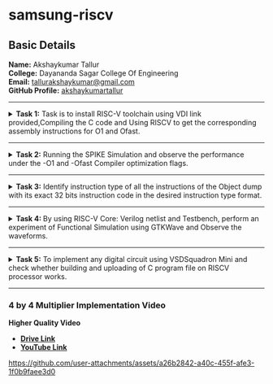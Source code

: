 <h1>samsung-riscv</h1>
<h2>Basic Details</h2>
<b>Name:</b> Akshaykumar Tallur<br>
<b>College:</b> Dayananda Sagar College Of Engineering<br>
<b>Email:</b> <a href="mailto:tallurakshaykumar@gmail.com">tallurakshaykumar@gmail.com</a><br>
<b>GitHub Profile:</b> <a href="https://github.com/akshaykumartallur">akshaykumartallur</a><hr>
<!-- Task 1 -->				  
<details><p><summary><b>Task 1:</b> Task is to install RISC-V toolchain using VDI link provided,Compiling the C code and Using RISCV to get the corresponding assembly instructions for O1 and Ofast.</summary></p>
<h3>1. Install Ubuntu 18.04 LTS on Oracle Virtual Machine Box and open VDI file provided</h3><br><br>
<img src="https://github.com/akshaykumartallur/samsung-riscv/blob/main/Task%201/VM_box.png"  alt=Virtual     Machine><br><br>
<h3>2. Compiling C code</h3><br><br>
<pre><code>cd
gedit sum1ton.c
gcc sum1ton.c
./a.out</code></pre>
	
```c
#include<stdio.h>
int main(){
		int i, sum=0, n=1000;
			for (i=1;i<=n;++i){
				sum+=i;	}
		printf("Sum of Numbers from 1 to %d is %d\n",n,sum);
return 0;
	}
```

<img src="https://github.com/akshaykumartallur/samsung-riscv/blob/main/Task%201/C_code.png"  alt=C code><br><br>
<img src="https://github.com/akshaykumartallur/samsung-riscv/blob/main/Task%201/output_of_c_code.png"      alt=commands for c compilation><br><br>
<h3>3. Object Dump and O1, Ofast Output</h3><br><br>
<pre><code>
    cat sum1ton.c
    riscv64-unknown-elf-gcc -O1 -mabi=lp64 -march=rv64i -o sum1ton.o sum1ton.c
    ls -ltr sum1ton.o
</code></pre><br>
<img src="https://github.com/akshaykumartallur/samsung-riscv/blob/main/Task%201/assembly_commands.png"    alt=Commands ><br><br>
<pre><code>riscv64-unknown-elf-objdump -d sum1ton.o |less</code></pre><br>
<img src="https://github.com/akshaykumartallur/samsung-riscv/blob/main/Task%201/objdump.png" alt=Object dump><br><br>
<b> For O1: The number of instructions were 15</b><br><br>
<img src="https://github.com/akshaykumartallur/samsung-riscv/blob/main/Task%201/O1_output.png" alt=O1 output><br><br>
<b>For Ofast: the number of instructions were 12</b><br><br>
<pre><code>riscv64-unknown-elf-gcc -Ofast -mabi=lp64 -march=rv64i -o sum1ton.o sum1ton.c</code></pre><br>
<img src="https://github.com/akshaykumartallur/samsung-riscv/blob/main/Task%201/Ofast_output.png"  alt=Ofast output><br><br></details><hr>  
<!--End of Task 1-->
<!-- Task 2 -->
<!-- Spike for Sum1ton -->				
<details><p><summary>
<b>Task 2:</b> Running the SPIKE Simulation and observe the performance under the -O1 and -Ofast Compiler optimization flags.
</summary></p><details>
<p><summary>1. Sum of Integers from 1 to n</summary></p>
<h3>Debugging sum1ton.o for O1</h3>
<pre><code>riscv64-unknown-elf-gcc -O1 -mabi=lp64 -march=rv64i -o sum1ton.o sum1ton.c
ls -ltr sum1ton.o
spike pk sum1ton.o
spike -d pk sum1ton.o</code></pre>
<b>O1 assembly output</b>
	
```assembly
0000000000010184 <main>:
   10184:       ff010113                addi    sp,sp,-16
   10188:       00113423                sd      ra,8(sp)
   1018c:       3e800793                li      a5,1000
   10190:       fff7879b                addiw   a5,a5,-1
   10194:       fe079ee3                bnez    a5,10190 &ltmain+0xc&gt
   10198:       0007a637                lui     a2,0x7a
   1019c:       31460613                addi    a2,a2,788 # 7a314 <__BSS_END__+0x5710c>
   101a0:       3e800593                li      a1,1000
   101a4:       00021537                lui     a0,0x21
   101a8:       19050513                addi    a0,a0,400 # 21190 <__clzdi2+0x48>
   101ac:       26c000ef                jal     ra,10418 <printf>
   101b0:       00000513                li      a0,0
   101b4:       00813083                ld      ra,8(sp)
   101b8:       01010113                addi    sp,sp,16
   101bc:       00008067                ret
```
<p>15 instructions for O1</p><br>
<img src="https://github.com/akshaykumartallur/samsung-riscv/blob/main/Task%202/Spike_O1_sum1ton.png" alt=debugging O1><br><br>
<h3>Debugging sum1ton.o for Ofast</h3>
<pre><code>riscv64-unknown-elf-gcc -Ofast -mabi=lp64 -march=rv64i -o sum1ton.o sum1ton.c
spike pk sum1ton.o
spike -d pk sum1ton.o</code></pre>
<b>Ofast assembly output</b>

```assembly
00000000000100b0 <main>:
   100b0:       0007a637                lui     a2,0x7a
   100b4:       00021537                lui     a0,0x21
   100b8:       ff010113                addi    sp,sp,-16
   100bc:       31460613                addi    a2,a2,788 # 7a314 <__BSS_END__+0x5710c>
   100c0:       3e800593                li      a1,1000
   100c4:       18050513                addi    a0,a0,384 # 21180 <__clzdi2+0x44>
   100c8:       00113423                sd      ra,8(sp)
   100cc:       340000ef                jal     ra,1040c <printf>
   100d0:       00813083                ld      ra,8(sp)
   100d4:       00000513                li      a0,0
   100d8:       01010113                addi    sp,sp,16
   100dc:       00008067                ret
```

<p>12 instructions for Ofast</p><br>
<img src="https://github.com/akshaykumartallur/samsung-riscv/blob/main/Task%202/Spike_Ofast_sum1ton.png" alt=debugging Ofast>
</details>	   
<!-- Spike for fact -->	   
<details>
<p><summary>2. Factorial of a Number</summary></p>
<h3>Compiling Factorial C program</h3>
<pre><code>gedit fact.c
gcc fact.c
./a.out</code></pre>

```c
#inlcude<stdio.h>
int main(){
               int fact = 1;
               int i = 1;
               int n = 10;
                   while(i<=n){
                       fact*=i;
                       ++i;
                       }
                printf("Factorial of %d is %d\n",n,fact);
        return 0;
                       }
```
<br>
<img src="https://github.com/akshaykumartallur/samsung-riscv/blob/main/Task%202/Factorial%20Compilation.png", alt=Factorial Compilation><br><br>
<h3>Debugging fact.o for O1</h3>
<pre><code>riscv64-unknown-elf-gcc -O1 -mabi=lp64 -march=rv64i -o fact.o fact.c
spike pk fact.o
spike -d pk fact.o</code></pre>
<b>O1 assembly output</b>

```assembly
0000000000010184 <main>:
   10184:       fe010113                addi    sp,sp,-32
   10188:       00113c23                sd      ra,24(sp)
   1018c:       00813823                sd      s0,16(sp)
   10190:       00913423                sd      s1,8(sp)
   10194:       00100593                li      a1,1
   10198:       00100413                li      s0,1
   1019c:       00b00493                li      s1,11
   101a0:       00040513                mv      a0,s0
   101a4:       03c000ef                jal     ra,101e0 <__muldi3>
   101a8:       0005059b                sext.w  a1,a0
   101ac:       0014041b                addiw   s0,s0,1
   101b0:       fe9418e3                bne     s0,s1,101a0 <main+0x1c>
   101b4:       00058613                mv      a2,a1
   101b8:       00a00593                li      a1,10
   101bc:       00021537                lui     a0,0x21
   101c0:       1b050513                addi    a0,a0,432 # 211b0 <__clzdi2+0x48>
   101c4:       298000ef                jal     ra,1045c <printf>
   101c8:       00000513                li      a0,0
   101cc:       01813083                ld      ra,24(sp)
   101d0:       01013403                ld      s0,16(sp)
   101d4:       00813483                ld      s1,8(sp)
   101d8:       02010113                addi    sp,sp,32
   101dc:       00008067                ret
```

<p>23 instructions for O1</p><br>
<img src="https://github.com/akshaykumartallur/samsung-riscv/blob/main/Task%202/Spike_O1_factorial.png",alt=Debug O1><br><br>
<h3>Debugging fact.o for Ofast</h3>
<pre><code>riscv64-unknown-elf-gcc -Ofast -mabi=lp64 -march=rv64i -o fact.o fact.c
spike pk fact.o
spike -d pk fact.o</code></pre>
<b>Ofast assembly output</b>  

```assembly
00000000000100b0 <main>:
   100b0:       00376637                lui     a2,0x376
   100b4:       00021537                lui     a0,0x21
   100b8:       ff010113                addi    sp,sp,-16
   100bc:       f0060613                addi    a2,a2,-256 # 375f00 <__BSS_END__+0x352cf8>
   100c0:       00a00593                li      a1,10
   100c4:       18050513                addi    a0,a0,384 # 21180 <__clzdi2+0x44>
   100c8:       00113423                sd      ra,8(sp)
   100cc:       340000ef                jal     ra,1040c <printf>
   100d0:       00813083                ld      ra,8(sp)
   100d4:       00000513                li      a0,0
   100d8:       01010113                addi    sp,sp,16
   100dc:       00008067                ret
```

<p>12 instructions for Ofast</p><br>
<img src="https://github.com/akshaykumartallur/samsung-riscv/blob/main/Task%202/Spike_Ofast_factorial.png",alt=Ofast debug><br><br>
</details></details><hr>   
<!--End of Task 2-->
<!-- Task 3 -->   
<details><summary><b>Task 3:</b> Identify instruction type of all the instructions of the Object dump with its exact 32 bits instruction code in the desired instruction type format.</summary><br>
<details><p><summary>RISC-V Instruction Formats</summary></p>
<!-- Explaination -->	
<h2>Instruction Types and Fields</h2>
<p> The RISC-V instructions are categorized into types based on their filed organization.Each type has specific fields like opcode,funct3,funct4,immediate values and register numbers. The types include:</p>
	<ul>
		<li><b>R-Type:</b> Register Type</li>
		<li><b>I-Type:</b> Immediate Type</li>
		<li><b>S-Type:</b> Store Type</li>
		<li><b>B-Type:</b> Branch Type</li>
		<li><b>U-Type:</b> Upper Immediate Type</li>
		<li><b>J-Type:</b> Jump Type</li>
	</ul>
<!-- R-Type -->
<h3>RISCV R-Type Instructions</h3>
<p>R-type instructions are used for operations that involve only registers. These instructions typically perform arithmetic, logical, and shift operations.</p>
<b>Format:</b><br>
<pre>
+----------------------------------------------------------------------------------------------------------------------------------+
  funct7[31:25](7-bits) | rs2[24:20](5-bits) | rs1[19:15](5-bits) | funct3[14:12](3-bits) | rd[11:7](5-bits) | opcode[6:0](7-bits)
+----------------------------------------------------------------------------------------------------------------------------------+
</pre>
	<ul>
		<li><b>funct7:</b> Further specifies the operation.<br></li>
		<li><b>rs2:</b> Second source register.<br></li>
		<li><b>rs1:</b> First source register.</li>
		<li><b>funct3:</b> Further specifies the operation.</li>
		<li><b>rd:</b> Destination register.</li>
		<li><b>opcode:</b> Specifies the operation.</li>
	</ul>
<!-- I-Type -->
<h3>RISCV I-Type Instructions</h3>
<p>I-Type instructions cover various operations, including immediate arithmetic, load operations, and certain control flow instructions.</p>
<b>Format:</b><br>
<pre>+----------------------------------------------------------------------------------------------------------+
  imm[31:20](12-bits) | rs1[19:15](5-bits) | funct3[14:12](3-bits) | rd[11:7](5-bits) | opcode[6:0](7-bits)
+----------------------------------------------------------------------------------------------------------+</pre>
	<ul>
		<li><b>imm:</b> Immediate Value.</li>
		<li><b>rs1:</b> First source register.</li>
		<li><b>funct3:</b> Further specifies the operation.</li>
		<li><b>rd:</b> Destination register.</li>
		<li><b>opcode:</b> Specifies the operation.</li>
	</ul>
<!-- S-Type -->
<h3>RISCV S-Type Instructions</h3>
<p>S-type instructions are essential for accessing and manipulating data in memory.Used to store data from a register to memory.</p>
<b>Format:</b><br>
<pre>+--------------------------------------------------------------------------------------------------------------------------------------------+
  imm[31:25](11:5)(7-bits) | rs2[24:20](5-bits) | rs1[19:15](5-bits) | funct3[14:12](3-bits) | imm[11:7](4:0)(5-bits) | opcode[6:0](7-bits)
+--------------------------------------------------------------------------------------------------------------------------------------------+</pre>
	<ul>
		<li><b>imm:</b> Immediate Value( split into imm[11:5] and imm[4:0]).</li>
		<li><b>rs2:</b> Second source register.</li>
		<li><b>rs1:</b> First source register.</li>
		<li><b>funct3:</b> Further specifies the operation.</li>
		<li><b>opcode:</b> Specifies the operation.</li>
	</ul>
<!-- B-Type -->   
<h3>RISCV B-Type Instructions</h3>
<p>B-type instructions are crucial for implementing control flow in programs, enabling conditional execution of code blocks.Used for conditional branches, which alter the program flow based on a comparison of register values.</p>
<b>Format:</b><br>
<pre>+---------------------------------------------------------------------------------------------------------------------------------------------------------------------------------------+
  imm[31](12)(1-bit) | imm[30:25](10:5)(6-bits) | rs2[24:20](5-bits) | rs1[19:15](5-bits) | funct3[14:12](3-bits) | imm[11:8](4:1)(4-bits) | imm[7](11)(1-bit) | opcode[6:0](7-bits)
+---------------------------------------------------------------------------------------------------------------------------------------------------------------------------------------+</pre>
	<ul>
		<li><b>imm:</b> Immediate Value( split into imm[12], imm[10:5], imm[4:1] and imm[11]).</li>
		<li><b>rs2:</b> Second source register.</li>
		<li><b>rs1:</b> First source register.</li>
		<li><b>funct3:</b> Further specifies the operation.</li>
		<li><b>opcode:</b> Specifies the operation.</li>
	</ul>
<!-- U-Type -->
<h3>RISCV U-Type Instructions</h3>
<p>U-Type instructions are used for operations like loading upper immediate (LUI) and adding upper immediate to PC (AUIPC).</p>
<b>Format:</b><br>
<pre>+----------------------------------------------------------------------------------------------------------+
                  imm[31:12](20-bits)                |    rd[11:7](5-bits)      |     opcode[6:0](7-bits)
+----------------------------------------------------------------------------------------------------------+</pre>
	<ul>
		<li><b>imm:</b> Upper 20 bits of the immediate value.</li>
		<li><b>rd:</b> Destination register.</li>
		<li><b>opcode:</b> Specifies the operation.</li>
	</ul>
<!-- J-Type -->    
<h3>RISCV J-Type Instructions</h3>
<p>J-type instructions in RISC-V are primarily used for unconditional jumps to specific target addresses within the program.They play a crucial role in controlling the flow of execution by transferring control to a different part of the code.</p>
<b>Format:</b><br>
<pre>+---------------------------------------------------------------------------------------------------------------------------------------------------------------------------------------+
  imm[31](20)(1-bit) | imm[30:21](10:1)(10-bits) | imm[20](11)(1-bit) | imm[19:12](19:12)(8-bits) | rd[11:7](5-bits) | opcode[6:0](7-bits)
+---------------------------------------------------------------------------------------------------------------------------------------------------------------------------------------+</pre>
	<ul>
		<li><b>imm:</b> Immediate Value( split into imm[20], imm[10:1], imm[11] and imm[19:12]).</li>
		<li><b>rd:</b> Destination register.</li>
		<li><b>opcode:</b> Specifies the operation.</li>
	</ul>
</details>
<!-- Machine Codes -->
<details><p><summary>Machine Codes for Different Instructions</summary></p>
<h2>Machine Codes:</h2>

```assembly
0000000000010184 <main>:
   10184:       fe010113                addi    sp,sp,-32
   10188:       00113c23                sd      ra,24(sp)
   1018c:       00813823                sd      s0,16(sp)
   10190:       00913423                sd      s1,8(sp)
   10194:       00100593                li      a1,1
   10198:       00100413                li      s0,1
   1019c:       00b00493                li      s1,11
   101a0:       00040513                mv      a0,s0
   101a4:       03c000ef                jal     ra,101e0 <__muldi3>
   101a8:       0005059b                sext.w  a1,a0
   101ac:       0014041b                addiw   s0,s0,1
   101b0:       fe9418e3                bne     s0,s1,101a0 <main+0x1c>
   101b4:       00058613                mv      a2,a1
   101b8:       00a00593                li      a1,10
   101bc:       00021537                lui     a0,0x21
   101c0:       1b050513                addi    a0,a0,432 # 211b0 <__clzdi2+0x48>
   101c4:       298000ef                jal     ra,1045c <printf>
   101c8:       00000513                li      a0,0
   101cc:       01813083                ld      ra,24(sp)
   101d0:       01013403                ld      s0,16(sp)
   101d4:       00813483                ld      s1,8(sp)
   101d8:       02010113                addi    sp,sp,32
   101dc:       00008067                ret
```
<!-- 1 -->
<h3>1. Machine code for <code>addi sp, sp, -32</code></h3>
<b>&nbsp;&nbsp;Instruction: </b><code>addi sp, sp, -32</code><br><br>
	   <ul>
		   <li><b>Opcode: </b>0010011 (7 bits) </li>
		   <li><b>Immediate: </b>-32 (12 bits,two's complement) </li>
		   <li><b>Source Register(rs1): </b>sp (x2,5 bits) </li>
		   <li><b>Destination Register(rd): </b>sp (x2,5 bits)</li>
		   <li><b>Function(funct3): </b>000 (3 bits)</li>
	   </ul>	   
<b>&nbsp;&nbsp;Breakdown:</b><br><br>
	   <ul>
		   <li><b>Immediate(-32): </b><code>111111100000</code></li>
		   <li><b>rs1(sp=x2): </b><code>00010</code> </li>
		   <li><b>funct3: </b><code>000</code></li>
		   <li><b>rd(sp=x2): </b><code>00010</code> </li>
		   <li><b>Opcode: </b><code>0010011</code></li>
	   </ul>   
    
```assembly 
10184:       fe010113          addi  sp, sp, -32
```   
<table>
	<tr>
		<th>Immediate (12 bits)</th>
		<th>rs1 (5 bits)</th>
		<th>funct3 (3 bits)</th>
		<th>rd (5 bits)</th>
		<th>Opcode (7 bits)</th>
	</tr>
	<tr>
		<td>111111100000</td>
		<td>00010</td>
		<td>000</td>
		<td>00010</td>
		<td>0010011</td>
	</tr>
</table>
<!-- 2 -->
<h3>2. Machine code for <code>sd ra, 24(sp)</code></h3>
<b>&nbsp;&nbsp;Instruction: </b><code>sd ra, 24(sp)</code><br><br>  
	   <ul>
		   <li><b>Opcode: </b>0100011 (7 bits)</li>
		   <li><b>Immediate: </b>24 (12 bits split into imm[11:5] and imm[4:0]) </li>
		   <li><b>Base Register(rs1): </b>sp (x2,5 bits)</li>
		   <li><b>Source Register(rd): </b>ra (x1,5 bits)</li>
		   <li><b>Function(funct3): </b>011 (3 bits)</li>
	   </ul>
<b>&nbsp;&nbsp;Breakdown:</b><br><br>
	   <ul>
		   <li><b>Immediate(24): </b><code>000000011000 </code>(Split into imm[11:5]=<code>0000000</code> and imm[4:0]=<code>11000</code>)</li>
		   <li><b>rs1(sp=x2): </b><code>00010</code></li>
		   <li><b>funct3: </b><code>011</code> </li>
		   <li><b>rs2(ra=x1): </b><code>00001</code> </li>
		   <li><b>Opcode: </b><code>0100011</code></li>
	   </ul>
 <b>&nbsp;&nbsp;Binary Representation:</b><br><br>
	   <ul>
		   <li><b>imm[11:5] (7 bits): </b><code>0000000</code></li>
		   <li><b>rs2 (5 bits): </b><code>00001</code></li>
		   <li><b>rs1 (5 bits): </b><code>00010</code></li>
		   <li><b>funct3 (3 bits): </b><code>011</code></li>
		   <li><b>imm[4:0] (5 bits): </b><code>11000</code></li>
		   <li><b>opcode (7 bits): </b><code>0100011</code></li>
	   </ul>
    
```assembly
10188:       00113c23       sd   ra, 24(sp)
```
<table>
	<tr>
		<th>Imm[11:5] (7 bits)</th>
		<th>rs2 (5 bits)</th>
		<th>rs1 (5 bits)</th>
		<th>funct3 (3 bits)</th>
		<th>imm[4:0] (5 bits)</th>
		<th>Opcode (7 bits)</th>
	</tr>
	<tr>
		<td>0000000</td>
		<td>00001</td>
		<td>00010</td>
		<td>011</td>
		<td>11000</td>
		<td>0100011</td>
	</tr>
</table>
<!-- 3 -->
<h3>3. Machine code for <code>sd s0, 16(sp)</code></h3>
<b>&nbsp;&nbsp;Instruction: </b><code>sd s0, 16(sp)</code><br><br>
	   <ul>
		   <li><b>Opcode: </b>0100011 (7 bits) </li>
		   <li><b>Immediate: </b>16 (12 bits split into imm[11:5] and imm[4:0])</li>
		   <li><b>Base Register(rs1): </b>sp (x2,5 bits)</li>
		   <li><b>Source Register(rd): </b>s0 (x8,5 bits)</li>
		   <li><b>Function(funct3): </b>011 (3 bits)</li>
	   </ul> 
<b>&nbsp;&nbsp;Breakdown:</b><br><br>
	   <ul>
		   <li><b>Immediate(16): </b><code>000000010000 </code>(Split into imm[11:5]=<code>0000000</code> and imm[4:0]=<code>10000</code>)</li>
		   <li><b>rs1(sp=x2): </b><code>00010</code> </li>
		   <li><b>funct3: </b><code>011</code></li>
		   <li><b>rs2(s0=x8): </b><code>01000</code> </li>
		   <li><b>Opcode: </b><code>0100011</code></li>
	   </ul>
 <b>&nbsp;&nbsp;Binary Representation:</b><br><br>
	   <ul>
		   <li><b>imm[11:5] (7 bits): </b><code>0000000</code></li>
		   <li><b>rs2 (5 bits): </b><code>01000</code></li>
		   <li><b>rs1 (5 bits): </b><code>00010</code></li>
		   <li><b>funct3 (3 bits): </b><code>011</code></li>
		   <li><b>imm[4:0] (5 bits): </b><code>10000</code></li>
		   <li><b>opcode (7 bits): </b><code>0100011</code></li>
	   </ul>
    
```assembly
1018c:       00813823           sd     s0, 16(sp)
```
<table>
	<tr>
		<th>Imm[11:5] (7 bits)</th>
		<th>rs2 (5 bits)</th>
		<th>rs1 (5 bits)</th>
		<th>funct3 (3 bits)</th>
		<th>imm[4:0] (5 bits)</th>
		<th>Opcode (7 bits)</th>
	</tr>
	<tr>
		<td>0000000</td>
		<td>01000</td>
		<td>00010</td>
		<td>011</td>
		<td>10000</td>
		<td>0100011</td>
	</tr>
</table>
<!-- 4 -->
<h3>4. Machine code for <code>sd s1, 8(sp)</code></h3>
<b>&nbsp;&nbsp;Instruction: </b><code>sd s1, 8(sp)</code><br><br>  
	   <ul>
		   <li><b>Opcode: </b>0100011 (7 bits) </li>
		   <li><b>Immediate: </b>8 (12 bits split into imm[11:5] and imm[4:0])</li>
		   <li><b>Base Register(rs1): </b>sp (x2,5 bits) </li>
		   <li><b>Source Register(rd): </b>s1 (x9,5 bits) </li>
		   <li><b>Function(funct3): </b>011 (3 bits)</li>
	   </ul> 
<b>&nbsp;&nbsp;Breakdown:</b><br><br>
	   <ul>
		   <li><b>Immediate(8): </b><code>000000001000 </code>(Split into imm[11:5]=<code>0000000</code> and 		imm[4:0]=<code>01000</code>)</li>
		   <li><b>rs1(sp=x2): </b><code>00010</code></li>
		   <li><b>funct3: </b><code>011</code></li>
		   <li><b>rs2(s1=x9): </b><code>01001</code></li>
		   <li><b>Opcode: </b><code>0100011</code> </li>
	   </ul>
 <b>&nbsp;&nbsp;Binary Representation:</b><br><br>
	   <ul>
		   <li><b>imm[11:5] (7 bits): </b><code>0000000</code></li>
		   <li><b>rs2 (5 bits): </b><code>01001</code></li>
		   <li><b>rs1 (5 bits): </b><code>00010</code></li>
		   <li><b>funct3 (3 bits): </b><code>011</code></li>
		   <li><b>imm[4:0] (5 bits): </b><code>01000</code></li>
		   <li><b>opcode (7 bits): </b><code>0100011</code></li>
	   </ul>

```assembly
10190:       00913423           sd    s1, 8(sp)
```
<table>
	<tr>
		<th>Imm[11:5] (7 bits)</th>
		<th>rs2 (5 bits)</th>
		<th>rs1 (5 bits)</th>
		<th>funct3 (3 bits)</th>
		<th>imm[4:0] (5 bits)</th>
		<th>Opcode (7 bits)</th>
	</tr>
	<tr>
		<td>0000000</td>
		<td>01001</td>
		<td>00010</td>
		<td>011</td>
		<td>01000</td>
		<td>0100011</td>
	</tr>
</table>
<!-- 5 -->
<h3>5. Machine code for <code>li a1, 1</code></h3>
<b>&nbsp;&nbsp;Instruction: </b><code>li a1, 1</code> <br><br> 
	   <ul>
		   <li><b>Opcode: </b>0010011 (7 bits) </li>
		   <li><b>Immediate: </b>1 (12 bits) </li>
		   <li><b>Source Register(rs1): </b>zero (x0,5 bits) </li>
		   <li><b>Destination Register(rd): </b>a1 (x11,5 bits)</li>
		   <li><b>Function(funct3): </b>000 (3 bits) </li>
	   </ul>
<b>&nbsp;&nbsp;Breakdown:</b><br><br>
	   <ul>
		   <li><b>Immediate(1): </b><code>000000000001</code> </li>
		   <li><b>rs1(zero=x0): </b><code>00000</code></li>
		   <li><b>funct3: </b><code>000</code> </li>
		   <li><b>rd(a1=x11): </b><code>01011</code></li>
		   <li><b>Opcode: </b><code>0010011</code> </li>
	   </ul>
    
```assembly
10194:       00100593          li    a1, 1
```
<table>
	<tr>
		<th>Immediate (12 bits)</th>
		<th>rs1 (5 bits)</th>
		<th>funct3 (3 bits)</th>
		<th>rd (5 bits)</th>
		<th>Opcode (7 bits)</th>
	</tr>
	<tr>
		<td>000000000001</td>
		<td>00000</td>
		<td>000</td>
		<td>01011</td>
		<td>0010011</td>
	</tr>
</table>
<!-- 6 -->
<h3>6. Machine code for <code>li s0, 1</code></h3>
<b>&nbsp;&nbsp;Instruction: </b><code>li s0, 1</code> <br><br>
	<ul>
		<li><b>Opcode: </b>0010011 (7 bits) </li>
		<li><b>Immediate: </b>1 (12 bits) </li>
		<li><b>Source Register(rs1): </b>zero (x0,5 bits) </li>
		<li><b>Destination Register(rd): </b>s0 (x8,5 bits)</li>
		<li><b>Function(funct3): </b>000 (3 bits) </li>
	</ul>
<b>&nbsp;&nbsp;Breakdown:</b><br><br>
	   <ul>
		   <li><b>Immediate(1): </b><code>000000000001</code></li>
		   <li><b>rs1(zero=x0): </b><code>00000</code></li>
		   <li><b>funct3: </b><code>000</code></li>
		   <li><b>rd(s0=x8): </b><code>01000</code></li>
		   <li><b>Opcode: </b><code>0010011</code></li>
	   </ul>
    
```assembly
10198:       00100413            li    s0,1
```
<table>
	<tr>
		<th>Immediate (12 bits)</th>
		<th>rs1 (5 bits)</th>
		<th>funct3 (3 bits)</th>
		<th>rd (5 bits)</th>
		<th>Opcode (7 bits)</th>
	</tr>
	<tr>
		<td>000000000001</td>
		<td>00000</td>
		<td>000</td>
		<td>01000</td>
		<td>0010011</td>
	</tr>
</table>
<!-- 7 -->
<h3>7. Machine code for <code>li s1, 11</code></h3>
<b>&nbsp;&nbsp;Instruction: </b><code>li s1, 11</code> <br><br> 
	   <ul>
		   <li><b>Opcode: </b>0010011 (7 bits)</li>
		   <li><b>Immediate: </b>11 (12 bits) </li>
		   <li><b>Source Register(rs1): </b>zero (x0,5 bits) </li>
		   <li><b>Destination Register(rd): </b>s1 (x9,5 bits)</li>
		   <li><b>Function(funct3): </b>000 (3 bits) </li>
	   </ul>
<b>&nbsp;&nbsp;Breakdown:</b><br><br>
	   <ul>
		   <li><b>Immediate(1): </b><code>000000001011</code> </li>
		   <li><b>rs1(zero=x0): </b><code>00000</code></li>
		   <li><b>funct3: </b><code>000</code> </li>
		   <li><b>rd(s1=x9): </b><code>01001</code> </li>
		   <li><b>Opcode: </b><code>0010011</code> </li>
	   </ul>

```assembly
1019c:       00b00493            li     s1, 11
```
<table>
	<tr>
		<th>Immediate (12 bits)</th>
		<th>rs1 (5 bits)</th>
		<th>funct3 (3 bits)</th>
		<th>rd (5 bits)</th>
		<th>Opcode (7 bits)</th>
	</tr>
	<tr>
		<td>000000001011</td>
		<td>00000</td>
		<td>000</td>
		<td>01001</td>
		<td>0010011</td>
	</tr>
</table>
<!-- 8 -->
<h3>8. Machine code for <code>mv a0, s0</code></h3>
<b>&nbsp;&nbsp;Instruction: </b><code>mv a0, s0</code>  <br><br>
	   <ul>
		   <li><b>Opcode: </b>0010011 (7 bits)</li>
		   <li><b>Immediate: </b>0 (12 bits) </li>
		   <li><b>Source Register(rs1): </b>s0 (x8,5 bits)</li>
		   <li><b>Destination Register(rd): </b>a0 (x10,5 bits) </li>
		   <li><b>Function(funct3): </b>000 (3 bits) </li>
	   </ul>
<b>&nbsp;&nbsp;Breakdown:</b><br><br>
	   <ul>
		   <li><b>Immediate(0): </b><code>000000000000</code></li>
		   <li><b>rs1(s0=x8): </b><code>01000</code> </li>
		   <li><b>funct3: </b><code>000</code></li>
		   <li><b>rd(a0=x10): </b><code>01010</code></li>
		   <li><b>Opcode: </b><code>0010011</code></li>
	   </ul>
    
```assembly
101a0:       00040513            mv    a0, s0
```
<table>
	<tr>
		<th>Immediate (12 bits)</th>
		<th>rs1 (5 bits)</th>
		<th>funct3 (3 bits)</th>
		<th>rd (5 bits)</th>
		<th>Opcode (7 bits)</th>
	</tr>
	<tr>
		<td>000000000000</td>
		<td>01000</td>
		<td>000</td>
		<td>01010</td>
		<td>0010011</td>
	</tr>
</table>
<!-- 9 -->
<h3>9. Machine code for <code>sext.w a1, a0</code></h3>
<b>&nbsp;&nbsp;Instruction: </b><code>sext.w a1, a0</code>  <br><br>
	   <ul>
		   <li><b>Opcode: </b>0011011 (7 bits) </li>
		   <li><b>Immediate: </b>0 (12 bits) </li>
		   <li><b>Source Register(rs1): </b>a0 (x10,5 bits) </li>
		   <li><b>Destination Register(rd): </b>a1 (x11,5 bits) </li>
		   <li><b>Function(funct3): </b>000 (3 bits)</li>
	   </ul>
<b>&nbsp;&nbsp;Breakdown:</b><br><br>
	   <ul>
		   <li><b>Immediate(1): </b><code>000000000000</code></li>
		   <li><b>rs1(a0=x10): </b><code>01010</code> </li>
		   <li><b>funct3: </b><code>000</code> </li>
		   <li><b>rd(a1=x11): </b><code>01011</code></li>
		   <li><b>Opcode: </b><code>0011011</code></li>
	   </ul> 
    
```assembly
101a8:       0005059b          sext.w  a1, a0 
```
<table>
	<tr>
		<th>Immediate (12 bits)</th>
		<th>rs1 (5 bits)</th>
		<th>funct3 (3 bits)</th>
		<th>rd (5 bits)</th>
		<th>Opcode (7 bits)</th>
	</tr>
	<tr>
		<td>000000000000</td>
		<td>01010</td>
		<td>000</td>
		<td>01011</td>
		<td>0011011</td>
	</tr>
</table>
<!-- 10 -->
<h3>10. Machine code for <code>addiw s0, s0, 1</code></h3>
<b>&nbsp;&nbsp;Instruction: </b><code>addiw s0, s0, 1</code>  <br><br>
	   <ul>
		   <li><b>Opcode: </b>0011011 (7 bits)</li>
		   <li><b>Immediate: </b>1 (12 bits) </li>
		   <li><b>Source Register(rs1): </b>s0 (x8,5 bits)</li>
		   <li><b>Destination Register(rd): </b>s0 (x8,5 bits)</li>
		   <li><b>Function(funct3): </b>000 (3 bits) </li>
	   </ul>
<b>&nbsp;&nbsp;Breakdown:</b><br><br>
	   <ul>
		   <li><b>Immediate(1): </b><code>000000000001</code></li>
		   <li><b>rs1(s0=x8): </b><code>01000</code></li>
		   <li><b>funct3: </b><code>000</code></li>
		   <li><b>rd(s0=x8): </b><code>01000</code></li>
		   <li><b>Opcode: </b><code>0011011</code></li>
	   </ul>

```assembly
101ac:       0014041b          addiw   s0, s0, 1
```
<table>
	<tr>
		<th>Immediate (12 bits)</th>
		<th>rs1 (5 bits)</th>
		<th>funct3 (3 bits)</th>
		<th>rd (5 bits)</th>
		<th>Opcode (7 bits)</th>
	</tr>
	<tr>
		<td>000000000001</td>
		<td>01000</td>
		<td>000</td>
		<td>01000</td>
		<td>0011011</td>
	</tr>
</table>
<!-- 11 -->
<h3>11. Machine code for <code>lui a0, 0x21</code></h3>
<b>&nbsp;&nbsp;Instruction: </b><code>lui a0, 0x21</code>  <br><br>
	   <ul>
		   <li><b>Opcode: </b>0110111 (7 bits)</li>
		   <li><b>Immediate: </b>0x21(33) (20 bits) </li>
		   <li><b>Destination Register(rd): </b>a0 (x10,5 bits)</li>
	   </ul> 
<b>&nbsp;&nbsp;Breakdown:</b><br><br>
	   <ul>
		   <li><b>Immediate(0x21): </b><code>00000000000000100001</code></li>
		   <li><b>rd(a0=x10): </b><code>01010</code> </li>
		   <li><b>Opcode: </b><code>0110111</code> </li>
	   </ul>

```assembly
101bc:       00021537          lui  a0, 0x21
```
<table>
	<tr>
		<th>Immediate (20 bits)</th>
		<th>rd (5 bits)</th>
		<th>Opcode (7 bits)</th>
	</tr>
	<tr>
		<td>00000000000000100001</td>
		<td>01010</td>
		<td>0110111</td>
	</tr>
</table>
<!-- 12 -->
<h3>12. Machine code for <code>ld ra, 24(sp)</code></h3>
<b>&nbsp;&nbsp;Instruction: </b><code>ld ra, 24(sp)</code>  <br><br>
	   <ul>
		   <li><b>Opcode: </b>0000011 (7 bits) </li>
		   <li><b>Immediate: </b>24 (12 bits) </li>
		   <li><b>Source Register(rs1): </b>sp (x2,5 bits)</li>
		   <li><b>Destination Register(rd): </b>ra (x1,5 bits)</li>
		   <li><b>Function(funct3): </b>011 (3 bits)</li>
	   </ul> 
<b>&nbsp;&nbsp;Breakdown:</b><br><br>
	   <ul>
		   <li><b>Immediate(24): </b><code>000000011000</code> </li>
		   <li><b>rs1(sp=x2): </b><code>00010</code> </li>
		   <li><b>funct3: </b><code>011</code> </li>
		   <li><b>rd(ra=x1): </b><code>00001</code></li>
		   <li><b>Opcode: </b><code>0000011</code></li>
	   </ul> 	 

```assembly
101cc:       01813083          ld   ra, 24(sp)
```
<table>
	<tr>
		<th>Immediate (12 bits)</th>
		<th>rs1 (5 bits)</th>
		<th>funct3 (3 bits)</th>
		<th>rd (5 bits)</th>
		<th>Opcode (7 bits)</th>
	</tr>
	<tr>
		<td>000000011000</td>
		<td>00010</td>
		<td>011</td>
		<td>00001</td>
		<td>0000011</td>
	</tr>
</table>
<!-- 13 -->
<h3>13. Machine code for <code>ld s0, 16(sp)</code></h3>
<b>&nbsp;&nbsp;Instruction: </b><code>ld s0, 16(sp)</code>  <br><br>
	   <ul>
		   <li><b>Opcode: </b>0000011 (7 bits) </li>
		   <li><b>Immediate: </b>16 (12 bits)</li>
		   <li><b>Source Register(rs1): </b>sp (x2,5 bits) </li>
		   <li><b>Destination Register(rd): </b>s0 (x8,5 bits)</li>
		   <li><b>Function(funct3): </b>011 (3 bits)</li>
	   </ul>
<b>&nbsp;&nbsp;Breakdown:</b><br><br>
	   <ul>
		   <li><b>Immediate(16): </b><code>000000010000</code> </li>
		   <li><b>rs1(sp=x2): </b><code>00010</code></li>
		   <li><b>funct3: </b><code>011</code></li>
		   <li><b>rd(s0=x8): </b><code>01000</code> </li>
		   <li><b>Opcode: </b><code>0000011</code></li>
	   </ul> 

```assembly
101d0:       01013403          ld   s0, 16(sp)
```
<table>
	<tr>
		<th>Immediate (12 bits)</th>
		<th>rs1 (5 bits)</th>
		<th>funct3 (3 bits)</th>
		<th>rd (5 bits)</th>
		<th>Opcode (7 bits)</th>
	</tr>
	<tr>
		<td>000000010000</td>
		<td>00010</td>
		<td>011</td>
		<td>01000</td>
		<td>0000011</td>
	</tr>
</table>
<!-- 14 -->
<h3>14. Machine code for <code>ld s1, 8(sp)</code></h3>
<b>&nbsp;&nbsp;Instruction: </b><code>ld s1, 8(sp)</code>  <br><br>
	   <ul>
		   <li><b>Opcode: </b>0000011 (7 bits) </li>
		   <li><b>Immediate: </b>8 (12 bits) </li>
		   <li><b>Source Register(rs1): </b>sp (x2,5 bits) </li>
		   <li><b>Destination Register(rd): </b>s1 (x9,5 bits) </li>
		   <li><b>Function(funct3): </b>011 (3 bits) </li>
	   </ul>
<b>&nbsp;&nbsp;Breakdown:</b><br><br>
	   <ul>
		   <li><b>Immediate(8): </b><code>000000001000</code></li>
		   <li><b>rs1(sp=x2): </b><code>00010</code></li>
		   <li><b>funct3: </b><code>011</code></li>
		   <li><b>rd(s1=x9): </b><code>01001</code> </li>
		   <li><b>Opcode: </b><code>0000011</code></li>
	   </ul> 

```assembly
101d4:       00813483          ld   s1, 8(sp)
```
<table>
	<tr>
		<th>Immediate (12 bits)</th>
		<th>rs1 (5 bits)</th>
		<th>funct3 (3 bits)</th>
		<th>rd (5 bits)</th>
		<th>Opcode (7 bits)</th>
	</tr>
	<tr>
		<td>000000001000</td>
		<td>00010</td>
		<td>011</td>
		<td>01001</td>
		<td>0000011</td>
	</tr>
</table>
<!-- 15 -->
<h3>15. Machine code for <code>ret</code></h3>
<b>&nbsp;&nbsp;Instruction: </b><code>ret</code>  <br><br>
	   <ul>
		   <li><b>Opcode: </b>1100111 (7 bits) </li>
		   <li><b>Immediate: </b>0 (12 bits) </li>
		   <li><b>Source Register(rs1): </b>ra (x1,5 bits)</li>
		   <li><b>Destination Register(rd): </b>zero (x0,5 bits) </li>
		   <li><b>Function(funct3): </b>000 (3 bits) </li>
	   </ul>
<b>&nbsp;&nbsp;Breakdown:</b><br><br>
	   <ul>
		   <li><b>Immediate(1): </b><code>000000001011</code></li>
		   <li><b>rs1(ra=x1): </b><code>00001</code></li>
		   <li><b>funct3: </b><code>000</code> </li>
		   <li><b>rd(zero=x0): </b><code>00000</code></li>
		   <li><b>Opcode: </b><code>1100111</code></li>
	   </ul>

```assembly
101dc:       00008067       ret
```
<table>
	<tr>
		<th>Immediate (12 bits)</th>
		<th>rs1 (5 bits)</th>
		<th>funct3 (3 bits)</th>
		<th>rd (5 bits)</th>
		<th>Opcode (7 bits)</th>
	</tr>
	<tr>
		<td>000000000000</td>
		<td>00001</td>
		<td>000</td>
		<td>00000</td>
		<td>1100111</td>
	</tr>
</table>
</details>
</details>
<hr>
<!--End of Task 3-->
<!-- Task 4 -->
<details><summary><b>Task 4: </b>By using RISC-V Core: Verilog netlist and Testbench, perform an experiment of Functional Simulation using GTKWave and Observe the waveforms.</summary>
<h3>Steps:</h3>
1. Using suitable commands install the iverilog and GTKWave in ubuntu<br>
2. Compile the RISC-V Core: Verilog netlist and Testbench<br>
3. Observe the waveform output in GTKWave window<br>
<h4>Installing iverilog and GTKWave in Ubuntu:</h4>
	
```bash
sudo apt install iverilog gtkwave
```
<h3>Simulate and run the verilog code</h3>

```bash
iverilog -o iiitb_rv32i iiitb_rv32i.v iiitb_rv32i_tb.v
./iiitb_rv32i
gtkwave iiitb_rv32i.vcd
```
<h4>GTKWave Window:</h4><br>
<img src="https://github.com/akshaykumartallur/samsung-riscv/blob/main/Task%204/GTKWave_Window.png" alt="GTKWave Window">
<br><br>
<h4>Hardcoded Instructions:</h4><br>
<img src="https://github.com/akshaykumartallur/samsung-riscv/blob/main/Task%204/Instructions.png" alt="Hardcoded ISA">
<br>
<h3>Ouput Waveforms:</h3>
<p>The output waveforms showing the instructions performed in a 5-stage pipelined architecture</p>
<b><i>Instruction 1:</i></b><pre> ADD R6, R2, R1</pre>
	<p>This instruction Adds values of registers R2 and R1 and stores the result in register R6, In this case 1 + 2 = 3.</p>
	<img src="https://github.com/akshaykumartallur/samsung-riscv/blob/main/Task%204/01_add_r6_r1_r2.png" alt="ADD R6, R2, R1">
<br><br><b><i>Instruction 2:</i></b><pre> SUB R7, R1, R2</pre>
	<p>This instruction subtracts value of register R2 from R1 and stores the result in register R7, In this case 1 - 2 = -1.</p>
	<img src="https://github.com/akshaykumartallur/samsung-riscv/blob/main/Task%204/02_sub_r7_r1_r2.png" alt="SUB R7, R1, R2">
<br><br><b><i>Instruction 3:</i></b><pre> AND R8, R1, R3</pre>
	<p>This instruction executes bitwise "AND" between values of registers R1 and R3 and stores the result in register R8, In this case 01 & 11 = 01(1 in decimal).</p>
	<img src="https://github.com/akshaykumartallur/samsung-riscv/blob/main/Task%204/03_and_r8%2Cr1%2Cr3.png" alt="AND R8, R1, R3">
<br><br><b><i>Instruction 4:</i></b><pre> OR R9, R2, R5</pre>
	<p>This instruction executes bitwise "OR" between values of registers R2 and R5 and stores the result in register R9, In this case 010 | 101 = 111(7 in decimal).</p>
	<img src="https://github.com/akshaykumartallur/samsung-riscv/blob/main/Task%204/04_or_r9_r2_r5.png" alt="OR R9, R2, R5">
<br><br><b><i>Instruction 5:</i></b><pre> XOR R10, R1, R4</pre>
	<p>This instruction executes bitwise XOR between values of registers R1 and R4 and stores the result in register R10, In this case 001 ^ 100 = 101(5 in decimal).</p>
	<img src="https://github.com/akshaykumartallur/samsung-riscv/blob/main/Task%204/05_xor_r10_r1_r4.png" alt="XOR R10, R1, R4">
<br><br><b><i>Instruction 6:</i></b><pre> SLT R11, R2, R4</pre>
	<p>This instruction checks the values of registers R2 and R4 if value of R2 is less than value of R4, then register R11 is set to 1, In this case 2<4 so R11 is set to 1.</p>
	<img src="https://github.com/akshaykumartallur/samsung-riscv/blob/main/Task%204/06_slt_r11_r2_r4.png" alt="SLT R11, R2, R4">
<br><br><b><i>Instruction 7:</i></b><pre> ADDI R12, R4, 5</pre>
	<p>This instruction adds the immediate data 5 to the value in register R4 and stores the result in register R12, In this case 4 + 5 = 9.</p>
	<img src="https://github.com/akshaykumartallur/samsung-riscv/blob/main/Task%204/07_addi_r12_r4_5.png" alt="ADDI R12, R4, 5">
<br><br><b><i>Instruction 8:</i></b><pre> SW R3, R1, 2</pre>
	<p>This instruction stores the register data @R1+2 into the memory, In this case 1 + 2 = 3.</p>
	<img src="https://github.com/akshaykumartallur/samsung-riscv/blob/main/Task%204/08_sw_r3_r1_2.png" alt="SW R3, R1, 2">
<br><br><b><i>Instruction 9:</i></b><pre> LW R13, R1, 2</pre>
	<p>This instruction loads the register data @R1+2 into the register R13, In this case 1 + 2 = 3.</p>
	<img src="https://github.com/akshaykumartallur/samsung-riscv/blob/main/Task%204/09_lw_r13_r1_2.png" alt="LW R13, R1, 2">
<br><br><b><i>Instruction 10:</i></b><pre> BEQ R0, R0, 15</pre>
	<p>This instruction Branches to 15 instructions ahead of current instruction if values of registers R0 equals R0, so Program Counter will be incremented by 15, In this case PC is 10 so new PC value will be 10+15=25.</p>
	<img src="https://github.com/akshaykumartallur/samsung-riscv/blob/main/Task%204/10_beq_r0_r0_15.png" alt="BEQ R0, R0, 15">
<br><br><b><i>Instruction 11:</i></b><pre> ADD R14, R2 R2</pre>
	<p> This instruction Adds values of registers R2 and R2 and stores the result in register R14, In this case 2 + 2 = 4.</p>
	<img src="https://github.com/akshaykumartallur/samsung-riscv/blob/main/Task%204/11_add_r14_r2_r2.png" alt="ADD R14, R2 R2">
<br><br><b><i>Instruction 12:</i></b><pre> BNE R0, R1, 20</pre>
	<p>This instruction Branches to 20 instructions ahead of current instruction if values of registers R0 and R1 don't match , so Program Counter will be incremented by 20, In this case PC is 28 so new PC value will be 28+20=48.</p>
	<img src="https://github.com/akshaykumartallur/samsung-riscv/blob/main/Task%204/12_bne_r0_r1_20.png" alt="BNE R0, R1, 20">
<br><br><b><i>Instruction 13:</i></b><pre> ADDI R12, R4, 5</pre>
	<p>This instruction adds the immediate data 5 to the value in register R4 and stores the result in register R12, In this case 4 + 5 = 9.</p>
	<img src="https://github.com/akshaykumartallur/samsung-riscv/blob/main/Task%204/13_addi_r12_r4_5.png" alt="ADDI R12, R4, 5">
<br><br><b><i>Instruction 14:</i></b><pre> SLL R15, R1, R2</pre>
	<p>This instruction shifts the value of register R1 to left by 2, (001)&lt;&lt;2=(100)4.</p>
	<img src="https://github.com/akshaykumartallur/samsung-riscv/blob/main/Task%204/14_sll_r15_r1_r2.png" alt="SLL R15, R1, R2">
<br><br><b><i>Instruction 15:</i></b><pre> SRL R16, R4, R2</pre>
	<p>This instruction shifts the value of register R1 to right by 2, (100)&gt;&gt;2=(001)1.</p>
	<img src="https://github.com/akshaykumartallur/samsung-riscv/blob/main/Task%204/15_srl_r16_r4_r2.png" alt="SRL R16, R4, R2">
<br><br>
</details>
<!--End of Task 4-->
<hr>
<!-- Task 5 -->
<details>
	<summary><b>Task 5:</b> To implement any digital circuit using VSDSquadron Mini and check whether building and uploading of C program file on RISCV processor works.</summary>
<h2>Implement 4 by 4 Multiplier Using VSDSquadron Mini </h2>
<h3>Overview</h3>
	<p>This project involves the implementation of a 4x4 binary multiplier circuit using the VSD Squadron Mini, a RISC-V based SoC development kit. A binary multiplier is a fundamental digital circuit that performs binary multiplication of two numbers. This project showcases the practical application of digital logic and RISC-V architecture by implementing a multiplication function. It involves reading and writing binary data through GPIO pins, implementing the 4x4 multiplier logic , simulating the design using the PlatformIO IDE, and displaying the multiplier's 8-bit output using LEDs. This project provides a hands-on understanding of how to control and manipulate digital signals using a microcontroller and how to implement a more complex digital building block like a multiplier.  It also highlights the use of RISC-V for custom hardware acceleration or digital signal processing applications.</p>
<h3>Components Required</h3>
	<ul>
		<li> VSD Squadron Mini</li>
		<li> Push buttons for A input B input and Reset </li>
		<li> 8 LEDs for Output </li>
		<li> Bread Board</li>
		<li> Jumper wires</li>
		<li> VS Code for software Development</li>
		<li> PlatformIO multi framework professional IDE</li>
	</ul>
<h3>Hardware Connections</h3>
	<ul>
		<li><b>Inputs: </b>Three inputs connected to the GPIO Pins of VSDsquadron Mini via push buttons mounted on the breadboard.</li>
		<li><b>Outputs: </b> Eight LEDs are connected to display the result of 4 by 4 Binary Multiplier.</li>
		<li>The GPIO pins are configured according to the reference mannual ensuring the correct flow of signals between the components.</li>
	</ul><br>
<img src="https://github.com/akshaykumartallur/samsung-riscv/blob/main/Task%205/4_by_4_Multiplier_Circuit.png" alt="4 by 4 Multiplier">
<br><br>
<h3>Working and Block Diagram</h3>
<ol type="1">
	<li><b>Physical Circuit:</b> Push button for A increments the value of A and push button for B increments the value of B and it is coded to multiply A and B to get the output in 8 LEDs as the output will be 8 bits in size.</li>
	<li><b>Partial Product Generation (using AND gates):</b>
		<ul>
			<li>Each bit of the multiplier (B) is ANDed with each bit of the multiplicand (A).</li>
			<li>For example, <code>A0 AND B0</code> produces the least significant bit of the first partial product. <code>A3 AND B2</code> produces the most significant bit of another partial product, and so on.</li>
			<li>Since we have 4 bits in A and 4 bits in B, we get a total of 4 x 4 = 16 partial products. However, notice how they are organized for addition.</li>
		</ul>
	</li>
	<li><b>Partial Product Organization and Shifting:</b>
		<ul>
			<li>partial products are arranged such that the appropriate bits are aligned for addition. This implicitly handles the "shifting" that is necessary in multiplication.</li>
			<li>outputs of the AND gates leading into the adders.they shift left as we go down the circuit. This is equivalent to multiplying by a power of 2 (just like in decimal multiplication when you shift left).</li>
		</ul>
	</li>
	<li><b>Adding the Partial Products (using 4-bit Adders):</b>
		<ul>
			<li>4-bit adders are used to sum the partial products in stages.</li>
			<li><b>First Stage:</b> The first row of AND gates' outputs are directly passed as inputs to the first 4-bit adder. The other input to this adder is zero.</li>
			<li><b>Subsequent Stages:</b>The outputs (sum and carry) of each 4-bit adder are then fed into the next 4-bit adder along with the next set of partial products. This process continues until all partial products are summed.</li>
		</ul>
	</li>
	<li><b>Final Product:</b>
		<ul>
			<li>The final 8-bit product (P7 to P0) is obtained as the output of the last 4-bit adder stage.</li>
		</ul>
	</li>
</ol>
	<br><img src="https://github.com/akshaykumartallur/samsung-riscv/blob/main/Task%205/4_bit_Multiplier_Block_Diagram.png" alt="Block_Diagram_Multiplier"><br>
<h3>Truth Table for 4 By 4 Multiplier</h3>
<table>
<!--Row 1-->
	<tr>
		<th colspan="4" align="center">A</th><th colspan="4" align="center">B</th><th colspan="8" align="center">P</th>
	</tr>
<!--Row 2-->
<tr> 
<!--A -->  <th>A<sub>3</sub></th> <th>A<sub>2</sub></th> <th>A<sub>1</sub></th> <th>A<sub>0</sub></th> 
<!--B -->  <th>B<sub>3</sub></th> <th>B<sub>2</sub></th> <th>B<sub>1</sub></th> <th>B<sub>0</sub></th>
<!--Product-->	<th>P<sub>7</sub></th> <th>P<sub>6</sub></th> <th>P<sub>5</sub></th> <th>P<sub>4</sub></th> 
		<th>P<sub>3</sub></th> <th>P<sub>2</sub></th> <th>P<sub>1</sub></th> <th>P<sub>0</sub></th>
</tr>	
<!--Row 3-->
<tr> 
<!--A -->  <td>0</td> <td>0</td> <td>0</td> <td>0</td> 
<!--B -->  <td>0</td> <td>0</td> <td>0</td> <td>0</td>
<!--Product-->	<td>0</td> <td>0</td> <td>0</td> <td>0</td> <td>0</td> <td>0</td> <td>0</td> <td>0</td>
</tr>	
<!--Row 4-->
<tr> 
<!--A -->  <td>0</td> <td>0</td> <td>0</td> <td>1</td> 
<!--B -->  <td>0</td> <td>0</td> <td>0</td> <td>1</td>
<!--Product-->	<td>0</td> <td>0</td> <td>0</td> <td>0</td> <td>0</td> <td>0</td> <td>0</td> <td>1</td>
</tr>
<!--Row 5-->
<tr> 
<!--A -->  <td>0</td> <td>0</td> <td>1</td> <td>0</td> 
<!--B -->  <td>0</td> <td>0</td> <td>1</td> <td>0</td>
<!--Product-->	<td>0</td> <td>0</td> <td>0</td> <td>0</td> <td>0</td> <td>1</td> <td>0</td> <td>0</td>
</tr>
<!--Row 6-->
<tr> 
<!--A -->  <td>0</td> <td>0</td> <td>1</td> <td>1</td> 
<!--B -->  <td>0</td> <td>0</td> <td>1</td> <td>1</td>
<!--Product-->	<td>0</td> <td>0</td> <td>0</td> <td>0</td> <td>1</td> <td>0</td> <td>0</td> <td>1</td>
</tr>
<!--Row 7-->
<tr> 
<!--A -->  <td>0</td> <td>1</td> <td>0</td> <td>0</td> 
<!--B -->  <td>0</td> <td>1</td> <td>0</td> <td>0</td>
<!--Product-->	<td>0</td> <td>0</td> <td>0</td> <td>1</td> <td>0</td> <td>0</td> <td>0</td> <td>0</td>
</tr>
<!--Row 8-->
<tr> 
<!--A -->  <td>0</td> <td>1</td> <td>0</td> <td>1</td> 
<!--B -->  <td>0</td> <td>1</td> <td>0</td> <td>1</td>
<!--Product-->	<td>0</td> <td>0</td> <td>0</td> <td>1</td> <td>1</td> <td>0</td> <td>0</td> <td>1</td>
</tr>
<!--Row 9-->
<tr> 
<!--A -->  <td>0</td> <td>1</td> <td>1</td> <td>0</td> 
<!--B -->  <td>0</td> <td>1</td> <td>1</td> <td>0</td>
<!--Product-->	<td>0</td> <td>0</td> <td>1</td> <td>0</td> <td>0</td> <td>1</td> <td>0</td> <td>0</td>
</tr>
<!--Row 10-->
<tr> 
<!--A -->  <td>0</td> <td>1</td> <td>1</td> <td>1</td> 
<!--B -->  <td>0</td> <td>1</td> <td>1</td> <td>1</td>
<!--Product-->	<td>0</td> <td>0</td> <td>1</td> <td>1</td> <td>0</td> <td>0</td> <td>0</td> <td>1</td>
</tr>
<!--Row 11-->
<tr> 
<!--A -->  <td>1</td> <td>0</td> <td>0</td> <td>0</td> 
<!--B -->  <td>1</td> <td>0</td> <td>0</td> <td>0</td>
<!--Product-->	<td>0</td> <td>1</td> <td>0</td> <td>0</td> <td>0</td> <td>0</td> <td>0</td> <td>0</td>
</tr>
<!--Row 12-->
<tr> 
<!--A -->  <td>1</td> <td>0</td> <td>0</td> <td>1</td> 
<!--B -->  <td>1</td> <td>0</td> <td>0</td> <td>1</td>
<!--Product-->	<td>0</td> <td>1</td> <td>0</td> <td>1</td> <td>0</td> <td>0</td> <td>0</td> <td>1</td>
</tr>
<!--Row 13-->
<tr> 
<!--A -->  <td>1</td> <td>0</td> <td>1</td> <td>0</td> 
<!--B -->  <td>1</td> <td>0</td> <td>1</td> <td>0</td>
<!--Product-->	<td>0</td> <td>1</td> <td>1</td> <td>0</td> <td>0</td> <td>1</td> <td>0</td> <td>0</td>
</tr>
<!--Row 14-->
<tr> 
<!--A -->  <td>1</td> <td>0</td> <td>1</td> <td>1</td> 
<!--B -->  <td>1</td> <td>0</td> <td>1</td> <td>1</td>
<!--Product-->	<td>0</td> <td>1</td> <td>1</td> <td>1</td> <td>1</td> <td>0</td> <td>0</td> <td>1</td>
</tr>
<!--Row 15-->
<tr> 
<!--A -->  <td>1</td> <td>1</td> <td>0</td> <td>0</td> 
<!--B -->  <td>1</td> <td>1</td> <td>0</td> <td>0</td>
<!--Product-->	<td>1</td> <td>0</td> <td>0</td> <td>1</td> <td>0</td> <td>0</td> <td>0</td> <td>0</td>
</tr>
<!--Row 16-->
<tr> 
<!--A -->  <td>1</td> <td>1</td> <td>0</td> <td>1</td> 
<!--B -->  <td>1</td> <td>1</td> <td>0</td> <td>1</td>
<!--Product-->	<td>1</td> <td>0</td> <td>1</td> <td>0</td> <td>1</td> <td>0</td> <td>0</td> <td>1</td>
</tr>
<!--Row 17-->
<tr> 
<!--A -->  <td>1</td> <td>1</td> <td>1</td> <td>0</td> 
<!--B -->  <td>1</td> <td>1</td> <td>1</td> <td>0</td>
<!--Product-->	<td>1</td> <td>1</td> <td>0</td> <td>0</td> <td>0</td> <td>1</td> <td>0</td> <td>0</td>
</tr>
<!--Row 18-->
<tr> 
<!--A -->  <td>1</td> <td>1</td> <td>1</td> <td>1</td> 
<!--B -->  <td>1</td> <td>1</td> <td>1</td> <td>1</td>
<!--Product-->	<td>1</td> <td>1</td> <td>1</td> <td>0</td> <td>0</td> <td>0</td> <td>0</td> <td>1</td>
</tr>
</table>
	
<h3>Program</h3>

```c
//4 by 4 Multiplier
#include<stdio.h>
#include<debug.h>
#include<ch32v00x.h>
	
void GPIO_Config(void)
{
    GPIO_InitTypeDef GPIO_InitStructure = {0}; // structure variable used for GPIO configuration
    RCC_APB2PeriphClockCmd(RCC_APB2Periph_GPIOD, ENABLE); // to enable the clock for port D
    RCC_APB2PeriphClockCmd(RCC_APB2Periph_GPIOC, ENABLE); // to enable the clock for port C
	
// 3 inputs A,B and Reset
    GPIO_InitStructure.GPIO_Pin = GPIO_Pin_0| GPIO_Pin_1| GPIO_Pin_2;
    GPIO_InitStructure.GPIO_Mode = GPIO_Mode_IPU; 
    GPIO_Init(GPIOC, &GPIO_InitStructure);
    
// 4 outputs from C port for bit0,bit1,bit2,bit3
    GPIO_InitStructure.GPIO_Pin = GPIO_Pin_3| GPIO_Pin_4 |GPIO_Pin_5| GPIO_Pin_6;
    GPIO_InitStructure.GPIO_Mode = GPIO_Mode_Out_PP; 
    GPIO_InitStructure.GPIO_Speed = GPIO_Speed_50MHz;
    GPIO_Init(GPIOC, &GPIO_InitStructure);
    
//4 outputs from D port for bit4,bit5,bit6,bit7
    GPIO_InitStructure.GPIO_Pin = GPIO_Pin_2 | GPIO_Pin_3 | GPIO_Pin_4 | GPIO_Pin_5;
    GPIO_InitStructure.GPIO_Mode = GPIO_Mode_Out_PP; 
    GPIO_InitStructure.GPIO_Speed = GPIO_Speed_50MHz;
    GPIO_Init(GPIOD, &GPIO_InitStructure);
}
int main()
{
    uint8_t a=0;
    uint8_t b=0;
    NVIC_PriorityGroupConfig(NVIC_PriorityGroup_1);
    SystemCoreClockUpdate();
    Delay_Init();
    GPIO_Config();
while(1)
    {
        uint8_t curStateA=SET;
        uint8_t prevStateA=SET;
        uint8_t curStateB=SET;
        uint8_t prevStateB=SET;
        curStateA = GPIO_ReadInputDataBit(GPIOC, GPIO_Pin_0);
        curStateB = GPIO_ReadInputDataBit(GPIOC, GPIO_Pin_1);
	
//reset logic
            if(GPIO_ReadInputDataBit(GPIOC, GPIO_Pin_2)==RESET){
                Delay_Ms(30);
                while(GPIO_ReadInputDataBit(GPIOC, GPIO_Pin_2)==RESET);
                a=0;
                b=0;
            }
	    
//This is to increment the value of a on each push
            if(curStateA != prevStateA && curStateA==RESET){
                Delay_Ms(30);
                curStateA=GPIO_ReadInputDataBit(GPIOC, GPIO_Pin_0);
                if(GPIO_ReadInputDataBit(GPIOC, GPIO_Pin_0)==RESET){
                    a++;
                    while(GPIO_ReadInputDataBit(GPIOC, GPIO_Pin_0)==RESET);
                }
            }
	    
//This is to increment the value of b on each push
            if(curStateB != prevStateB && curStateB==RESET){
                Delay_Ms(30);
                curStateB=GPIO_ReadInputDataBit(GPIOC, GPIO_Pin_1);
                if(GPIO_ReadInputDataBit(GPIOC, GPIO_Pin_1)==RESET){
                    b++;
                    while(GPIO_ReadInputDataBit(GPIOC, GPIO_Pin_1)==RESET);
                }
            }
            uint8_t mul=a*b;
            GPIO_WriteBit(GPIOC, GPIO_Pin_3, (mul & 1)?SET:RESET);
            GPIO_WriteBit(GPIOC, GPIO_Pin_4, (mul & 2)?SET:RESET);
            GPIO_WriteBit(GPIOC, GPIO_Pin_5, (mul & 4)?SET:RESET);
            GPIO_WriteBit(GPIOC, GPIO_Pin_6, (mul & 8)?SET:RESET);
            GPIO_WriteBit(GPIOD, GPIO_Pin_5, (mul & 16)?SET:RESET);
            GPIO_WriteBit(GPIOD, GPIO_Pin_2, (mul & 32)?SET:RESET);
            GPIO_WriteBit(GPIOD, GPIO_Pin_3, (mul & 64)?SET:RESET);
            GPIO_WriteBit(GPIOD, GPIO_Pin_4, (mul & 128)?SET:RESET);
            Delay_Ms(100);
    }
}
```

</details> 
<hr>
<h3>4 by 4 Multiplier Implementation Video</h3>
<p><b>Higher Quality Video</b></p>
<ul>
	<li><a href="https://drive.google.com/file/d/1_pS-wEMCzns7ERaU2UgeH8P4fgFpzNvg/view?usp=sharing"><b>Drive Link<i></i></b></a></li>
	<li><a href="https://youtu.be/0Qlu3d7ys3I?si=OJO6Nf1cwpFqs78j"><b>YouTube Link<i></i></b></a></li>
</ul>

https://github.com/user-attachments/assets/a26b2842-a40c-455f-afe3-1f0b9faee3d0


